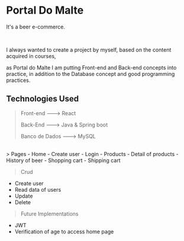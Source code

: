 # Portal Do Malte

<p>It's a beer e-commerce.</p><br />
<p>I always wanted to create a project by myself, based on the content acquired in courses,</br></p>
<p>as Portal do Malte I am putting Front-end and Back-end concepts into practice, in addition to the Database concept and good programming practices.</p>

## Technologies Used

 > <p>Front-end ---> React<br /></p>
 > <p>Back-End ---> Java & Spring boot<br /></p>
 > <p>Banco de Dados ---> MySQL<br /></p>
</br>
> Pages
 - Home
 - Create user
 - Login
 - Products
 - Detail of products
 - History of beer
 - Shopping cart
 - Shipping cart
 
> Crud
 - Create user
 - Read data of users
 - Update
 - Delete
 
> Future Implementations
 - JWT
 - Verification of age to access home page
